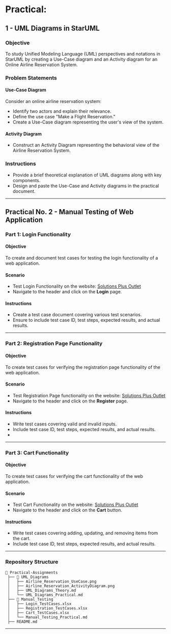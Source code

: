 # Practical:  
                       
## 1 - UML Diagrams in StarUML   
    
### Objective   
To study Unified Modeling Language (UML) perspectives and notations in StarUML by creating a Use-Case diagram and an Activity diagram for an Online Airline Reservation System. 
  
### Problem Statements

#### **Use-Case Diagram** 
Consider an online airline reservation system:
- Identify two actors and explain their relevance.
- Define the use case "Make a Flight Reservation."
- Create a Use-Case diagram representing the user's view of the system.

#### **Activity Diagram**
- Construct an Activity Diagram representing the behavioral view of the Airline Reservation System.

### Instructions
- Provide a brief theoretical explanation of UML diagrams along with key components.
- Design and paste the Use-Case and Activity diagrams in the practical document.

---

## Practical No. 2 - Manual Testing of Web Application

### **Part 1: Login Functionality**

#### **Objective**
To create and document test cases for testing the login functionality of a web application.

#### **Scenario**
- Test Login Functionality on the website: [Solutions Plus Outlet](https://www.solutionsplusoutlet.ca)
- Navigate to the header and click on the **Login** page.

#### **Instructions**
- Create a test case document covering various test scenarios.
- Ensure to include test case ID, test steps, expected results, and actual results.

---

### **Part 2: Registration Page Functionality**

#### **Objective**
To create test cases for verifying the registration page functionality of the web application.

#### **Scenario**
- Test Registration Page functionality on the website: [Solutions Plus Outlet](https://www.solutionsplusoutlet.ca)
- Navigate to the header and click on the **Register** page.

#### **Instructions**
- Write test cases covering valid and invalid inputs.
- Include test case ID, test steps, expected results, and actual results.
- 
---

### **Part 3: Cart Functionality**

#### **Objective**
To create test cases for verifying the cart functionality of the web application.

#### **Scenario**
- Test Cart Functionality on the website: [Solutions Plus Outlet](https://www.solutionsplusoutlet.ca)
- Navigate to the header and click on the **Cart** button.

#### **Instructions**
- Write test cases covering adding, updating, and removing items from the cart.
- Include test case ID, test steps, expected results, and actual results.

---

### **Repository Structure**
```
📂 Practical-Assignments
 ├── 📂 UML_Diagrams
 │   ├── Airline_Reservation_UseCase.png
 │   ├── Airline_Reservation_ActivityDiagram.png
 │   ├── UML_Diagrams_Theory.md
 │   └── UML_Diagrams_Practical.md
 ├── 📂 Manual_Testing
 │   ├── Login_TestCases.xlsx
 │   ├── Registration_TestCases.xlsx
 │   ├── Cart_TestCases.xlsx
 │   └── Manual_Testing_Practical.md
 ├── README.md
```

---
